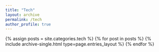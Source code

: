 ```yaml
---
title: "Tech"
layout: archive
permalink: /tech
author_profile: true
---
```


{% assign posts = site.categories.tech %}
{% for post in posts %} {% include archive-single.html type=page.entries_layout %} {% endfor %}
